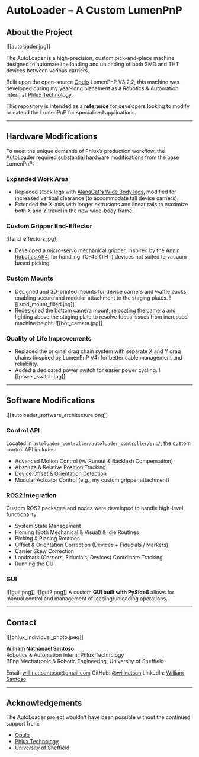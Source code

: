 # AutoLoader – A Custom LumenPnP

## About the Project
![[autoloader.jpg]]

The AutoLoader is a high-precision, custom pick-and-place machine designed to automate the loading and unloading of both SMD and THT devices between various carriers.

Built upon the open-source [Opulo](https://www.opulo.io/) LumenPnP V3.2.2, this machine was developed during my year-long placement as a Robotics & Automation Intern at [Phlux Technology](https://phluxtechnology.com/).

This repository is intended as a **reference** for developers looking to modify or extend the LumenPnP for specialised applications.

---

## Hardware Modifications

To meet the unique demands of Phlux’s production workflow, the AutoLoader required substantial hardware modifications from the base LumenPnP:

### Expanded Work Area
- Replaced stock legs with [AlanaCat's Wide Body legs](https://grabcad.com/library/lumenpnp-wide-body-mod-1), modified for increased vertical clearance (to accommodate tall device carriers).
- Extended the X-axis with longer extrusions and linear rails to maximize both X and Y travel in the new wide-body frame.

### Custom Gripper End-Effector
![[end_effectors.jpg]]
- Developed a micro-servo mechanical gripper, inspired by the [Annin Robotics AR4](https://anninrobotics.com/post/new-servo-gripper-for-the-ar4/), for handling TO-46 (THT) devices not suited to vacuum-based picking.

### Custom Mounts
- Designed and 3D-printed mounts for device carriers and waffle packs, enabling secure and modular attachment to the staging plates.
  ![[smd_mount_filled.jpg]]
- Redesigned the bottom camera mount, relocating the camera and lighting above the staging plate to resolve focus issues from increased machine height.
  ![[bot_camera.jpg]]

### Quality of Life Improvements
- Replaced the original drag chain system with separate X and Y drag chains (inspired by LumenPnP V4) for better cable management and reliability.
- Added a dedicated power switch for easier power cycling.
  ![[power_switch.jpg]]

---

## Software Modifications
![[autoloader_software_architecture.png]]
### Control API
Located in `autoloader_controller/autoloader_controller/src/`, the custom control API includes:
- Advanced Motion Control (w/ Runout & Backlash Compensation)
- Absolute & Relative Position Tracking
- Device Offset & Orientation Detection
- Modular Actuator Control (e.g., my custom gripper attachment)

### ROS2 Integration
Custom ROS2 packages and nodes were developed to handle high-level functionality:
- System State Management  
- Homing (Both Mechanical & Visual) & Idle Routines  
- Picking & Placing Routines  
- Offset & Orientation Correction (Devices + Fiducials / Markers)  
- Carrier Skew Correction  
- Landmark (Carriers, Fiducials, Devices) Coordinate Tracking  
- Running the GUI

### GUI
![[guii.png]]
![[gui2.png]]
A custom **GUI built with PySide6** allows for manual control and management of loading/unloading operations.

---

## Contact
![[phlux_individual_photo.jpeg]]

**William Nathanael Santoso**  
Robotics & Automation Intern, Phlux Technology  
BEng Mechatronic & Robotic Engineering, University of Sheffield

Email: will.nat.santoso@gmail.com
GitHub: [@willnatsan](https://github.com/willnatsan/)
LinkedIn: [William Santoso](https://www.linkedin.com/in/williamnsantoso/)

---

## Acknowledgements

The AutoLoader project wouldn't have been possible without the continued support from:
- [Opulo](https://www.opulo.io/)
- [Phlux Technology](https://phluxtechnology.com/)
- [University of Sheffield](https://sheffield.ac.uk/)